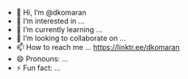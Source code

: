 - 👋 Hi, I’m @dkomaran
- 👀 I’m interested in ...
- 🌱 I’m currently learning ...
- 💞️ I’m looking to collaborate on ...
- 📫 How to reach me ... https://linktr.ee/dkomaran
- 😄 Pronouns: ...
- ⚡ Fun fact: ...

<!---
dkomaran/dkomaran is a ✨ special ✨ repository because its `README.md` (this file) appears on your GitHub profile.
You can click the Preview link to take a look at your changes.
--->
